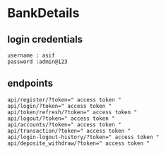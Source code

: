 # BankDetails

## login credentials
```
username : asif
password :admin@123
```



## endpoints

```
api/register/?token=" access token "
api/login/?token=" access token "
api/token/refresh/?token=" access token "
api/logout/?token=" access token "
api/accounts/?token=" access token "
api/transaction/?token=" access token "
api/login-logout-history/?token=" access token "
api/deposite_withdraw/?token=" access token "

```

